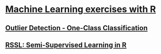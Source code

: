 # [Machine Learning exercises with R](https://juletx.github.io/ml-exercises/)

## [Outlier Detection - One-Class Classification](https://juletx.github.io/ml-exercises/outlier_detection/src/outlier_detection.nb.html)

## [RSSL: Semi-Supervised Learning in R](https://juletx.github.io/ml-exercises/semi_supervised_learning/src/rssl.nb.html)